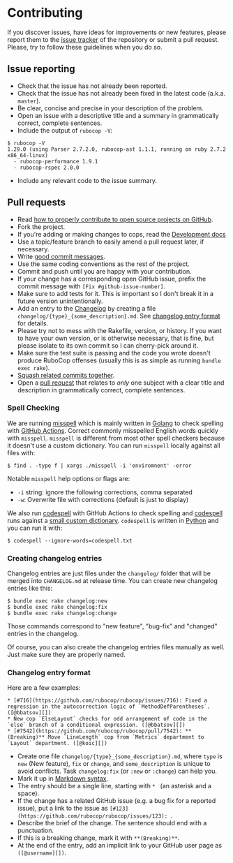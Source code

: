 # Contributing

If you discover issues, have ideas for improvements or new features,
please report them to the [issue tracker][1] of the repository or
submit a pull request. Please, try to follow these guidelines when you
do so.

## Issue reporting

* Check that the issue has not already been reported.
* Check that the issue has not already been fixed in the latest code
  (a.k.a. `master`).
* Be clear, concise and precise in your description of the problem.
* Open an issue with a descriptive title and a summary in grammatically correct,
  complete sentences.
* Include the output of `rubocop -V`:

```
$ rubocop -V
1.29.0 (using Parser 2.7.2.0, rubocop-ast 1.1.1, running on ruby 2.7.2 x86_64-linux)
  - rubocop-performance 1.9.1
  - rubocop-rspec 2.0.0
```

* Include any relevant code to the issue summary.

## Pull requests

* Read [how to properly contribute to open source projects on GitHub][2].
* Fork the project.
* If you're adding or making changes to cops, read the [Development docs](https://docs.rubocop.org/rubocop/development.html)
* Use a topic/feature branch to easily amend a pull request later, if necessary.
* Write [good commit messages][3].
* Use the same coding conventions as the rest of the project.
* Commit and push until you are happy with your contribution.
* If your change has a corresponding open GitHub issue, prefix the commit message with `[Fix #github-issue-number]`.
* Make sure to add tests for it. This is important so I don't break it
  in a future version unintentionally.
* Add an entry to the [Changelog](CHANGELOG.md) by creating a file `changelog/{type}_{some_description}.md`. See [changelog entry format](#changelog-entry-format) for details.
* Please try not to mess with the Rakefile, version, or history. If
  you want to have your own version, or is otherwise necessary, that
  is fine, but please isolate to its own commit so I can cherry-pick
  around it.
* Make sure the test suite is passing and the code you wrote doesn't produce
  RuboCop offenses (usually this is as simple as running `bundle exec rake`).
* [Squash related commits together][5].
* Open a [pull request][4] that relates to *only* one subject with a clear title
  and description in grammatically correct, complete sentences.

### Spell Checking

We are running [misspell](https://github.com/client9/misspell) which is mainly written in
[Golang](https://golang.org/) to check spelling with [GitHub Actions](../.github/workflows/spell_checking.yml).
Correct commonly misspelled English words quickly with `misspell`. `misspell` is different from most other spell checkers
because it doesn't use a custom dictionary. You can run `misspell` locally against all files with:

    $ find . -type f | xargs ./misspell -i 'enviromnent' -error

Notable `misspell` help options or flags are:

* `-i` string: ignore the following corrections, comma separated
* `-w`: Overwrite file with corrections (default is just to display)

We also run [codespell](https://github.com/codespell-project/codespell) with GitHub Actions to check spelling and
[codespell](https://pypi.org/project/codespell/) runs against a [small custom dictionary](../codespell.txt).
`codespell` is written in [Python](https://www.python.org/) and you can run it with:

    $ codespell --ignore-words=codespell.txt

### Creating changelog entries

Changelog entries are just files under the `changelog/` folder that will be merged
into `CHANGELOG.md` at release time. You can create new changelog entries like this:

    $ bundle exec rake changelog:new
    $ bundle exec rake changelog:fix
    $ bundle exec rake changelog:change

Those commands correspond to "new feature", "bug-fix" and "changed" entries in the changelog.

Of course, you can also create the changelog entries files manually as well.
Just make sure they are properly named.

### Changelog entry format

Here are a few examples:

```
* [#716](https://github.com/rubocop/rubocop/issues/716): Fixed a regression in the autocorrection logic of `MethodDefParentheses`. ([@bbatsov][])
* New cop `ElseLayout` checks for odd arrangement of code in the `else` branch of a conditional expression. ([@bbatsov][])
* [#7542](https://github.com/rubocop/rubocop/pull/7542): **(Breaking)** Move `LineLength` cop from `Metrics` department to `Layout` department. ([@koic][])
```

* Create one file `changelog/{type}_{some_description}.md`, where `type` is `new` (New feature), `fix` or `change`, and `some_description` is unique to avoid conflicts. Task `changelog:fix` (or `:new` or `:change`) can help you.
* Mark it up in [Markdown syntax][6].
* The entry should be a single line, starting with `* ` (an asterisk and a space).
* If the change has a related GitHub issue (e.g. a bug fix for a reported issue), put a link to the issue as `[#123](https://github.com/rubocop/rubocop/issues/123): `.
* Describe the brief of the change. The sentence should end with a punctuation.
* If this is a breaking change, mark it with `**(Breaking)**`.
* At the end of the entry, add an implicit link to your GitHub user page as `([@username][])`.

[1]: https://github.com/rubocop/rubocop/issues
[2]: https://www.gun.io/blog/how-to-github-fork-branch-and-pull-request
[3]: https://tbaggery.com/2008/04/19/a-note-about-git-commit-messages.html
[4]: https://help.github.com/articles/about-pull-requests
[5]: http://gitready.com/advanced/2009/02/10/squashing-commits-with-rebase.html
[6]: https://daringfireball.net/projects/markdown/syntax
